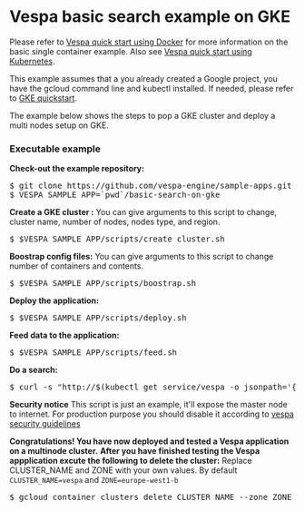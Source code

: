 <!-- Copyright Verizon Media. Licensed under the terms of the Apache 2.0 license. See LICENSE in the project root. -->
# Vespa basic search example on GKE

Please refer to
[Vespa quick start using Docker](https://docs.vespa.ai/en/vespa-quick-start.html)
for more information on the basic single container example.
Also see [Vespa quick start using Kubernetes](https://docs.vespa.ai/en/vespa-quick-start-kubernetes.html).

This example assumes that a you already created a Google project, you have the gcloud command line and kubectl installed.
If needed, please refer to [GKE quickstart](https://cloud.google.com/kubernetes-engine/docs/quickstart).

The example below shows the steps to pop a GKE cluster and deploy a multi nodes setup on GKE.


### Executable example
**Check-out the example repository:**
<pre data-test="exec">
$ git clone https://github.com/vespa-engine/sample-apps.git
$ VESPA_SAMPLE_APP=`pwd`/basic-search-on-gke
</pre>

**Create a GKE cluster :**
You can give arguments to this script to change, cluster name, number of nodes, nodes type, and region.

<pre data-test="exec">
$ $VESPA_SAMPLE_APP/scripts/create_cluster.sh
</pre>

**Boostrap config files:**
You can give arguments to this script to change number of containers and contents.
<pre data-test="exec">
$ $VESPA_SAMPLE_APP/scripts/boostrap.sh
</pre>

**Deploy the application:**
<pre data-test="exec">
$ $VESPA_SAMPLE_APP/scripts/deploy.sh
</pre>

**Feed data to the application:**
<pre data-test="exec">
$ $VESPA_SAMPLE_APP/scripts/feed.sh
</pre>
**Do a search:**
<pre data-test="exec">
$ curl -s "http://$(kubectl get service/vespa -o jsonpath='{.status.loadBalancer.ingress[*].ip}'):$(kubectl get service/vespa -o jsonpath='{.spec.ports[?(@.name=="container")].port}')/search/?query=michael" | python -m json.tool
</pre>

**Security notice**
This script is just an example, it'll expose the master node to internet. For production purpose you should disable it according to [vespa security guidelines](https://docs.vespa.ai/en/securing-your-vespa-installation.html)

**Congratulations! You have now deployed and tested a Vespa application on a multinode cluster.**
**After you have finished testing the Vespa appplication excute the following to delete the cluster:** Replace CLUSTER_NAME and ZONE with your own values. By default `CLUSTER_NAME=vespa` and `ZONE=europe-west1-b`
<pre data-test="after">
$ gcloud container clusters delete CLUSTER_NAME --zone ZONE
</pre>
